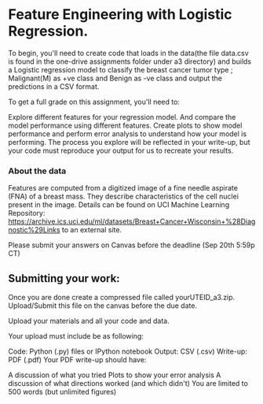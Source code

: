 # Feature Engineering with Logistic Regression. 

To begin, you'll need to create code that loads in the data(the file data.csv is found in the one-drive assignments folder under a3 directory) and builds a Logistic regression model to classify the breast cancer tumor type ; Malignant(M) as +ve class and Benign as -ve class and output the predictions in a CSV format.

To get a full grade on this assignment, you'll need to:

Explore different features for your regression model. And compare the model performance using different features.
Create plots to show model performance and perform error analysis to understand how your model is performing.
The process you explore will be reflected in your write-up, but your code must reproduce your output for us to recreate your results.

### About the data                                                         

Features are computed from a digitized image of a fine needle aspirate (FNA) of a breast mass. They describe characteristics of the cell nuclei present in the image. Details can be found on UCI Machine Learning Repository: https://archive.ics.uci.edu/ml/datasets/Breast+Cancer+Wisconsin+%28Diagnostic%29Links to an external site.

Please submit your answers on Canvas before the deadline (Sep 20th 5:59p CT)

## Submitting your work:
Once you are done create a compressed file called yourUTEID_a3.zip. Upload/Submit this file on the canvas before the due date.

Upload your materials and all your code and data.

Your upload must include be as following:

Code: Python (.py) files or IPython notebook
Output: CSV (.csv)
Write-up: PDF (.pdf)
Your PDF write-up should have:

A discussion of what you tried
Plots to show your error analysis
A discussion of what directions worked (and which didn't) You are limited to 500 words (but unlimited figures)
